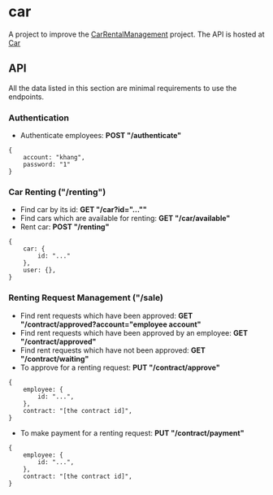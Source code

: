 # car
A project to improve the [CarRentalManagement](https://github.com/khang00/CarRentalManagement) project.
The API is hosted at [Car](https://carredo.herokuapp.com/)

## API
All the data listed in this section are minimal requirements to use the endpoints.
### Authentication
* Authenticate employees: **POST "/authenticate"**
```
{
    account: "khang",
    password: "1"
}
```
### Car Renting ("/renting")
* Find car by its id: **GET "/car?id="...""**
* Find cars which are available for renting: **GET "/car/available"**
* Rent car: **POST "/renting"**
```
{
    car: {
        id: "..."
    },
    user: {},
}
```
### Renting Request Management ("/sale)
* Find rent requests which have been approved: **GET "/contract/approved?account="employee account"**
* Find rent requests which have been approved by an employee: **GET "/contract/approved"**
* Find rent requests which have not been approved: **GET "/contract/waiting"**
* To approve for a renting request: **PUT "/contract/approve"**
```
{
    employee: {
        id: "...",
    },
    contract: "[the contract id]",
}
```
* To make payment for a renting request: **PUT "/contract/payment"**
```
{
    employee: {
        id: "...",
    },
    contract: "[the contract id]",
}
```
